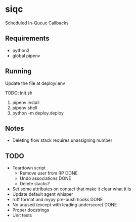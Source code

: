 # siqc
Scheduled In-Queue Callbacks

## Requirements

* python3
* global pipenv

## Running

Update the file at deploy/.env

TODO: init.sh

1. pipenv install
1. pipenv shell
1. python -m deploy.deploy


## Notes

* Deleting flow stack requires unassigning number

## TODO

* Teardown script
  * Remove user from RP DONE
  * Undo associations DONE
  * Delete stacks?
* Set some attributes on contact that make it clear what it is
* Update default agent whisper
* ruff format and mypy pre-push hooks DONE
* No unused (except with leading underscore) DONE
* Proper docstrings
* Unit tests